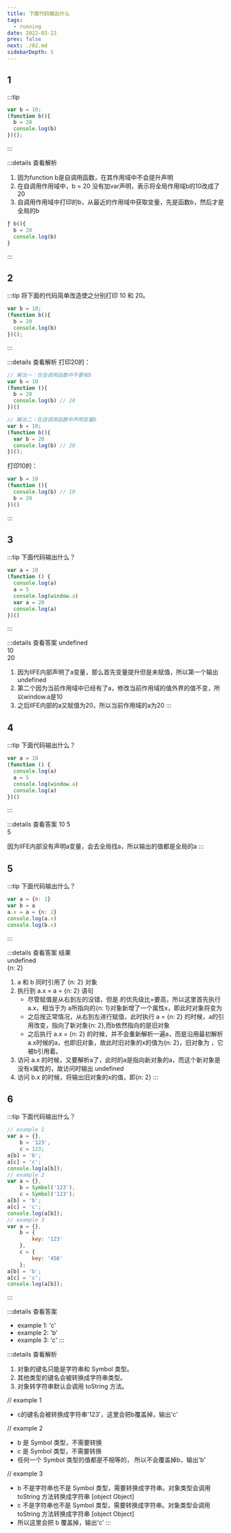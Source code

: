 ```yaml
---
title: 下面代码输出什么
tags: 
  - running
date: 2022-03-22
prev: false
next: ./02.md
sidebarDepth: 5
---
```


## 1
:::tip
```js
var b = 10;
(function b(){
  b = 20
  console.log(b)
})();
```
:::

:::details 查看解析

1. 因为function b是自调用函数，在其作用域中不会提升声明
2. 在自调用作用域中，b = 20 没有加var声明，表示将全局作用域b的10改成了20
3. 自调用作用域中打印的b，从最近的作用域中获取变量，先是函数b，然后才是全局的b

```js
ƒ b(){
  b = 20
  console.log(b)
}
```
:::

## 2
:::tip
将下面的代码简单改造使之分别打印 10 和 20。
```js
var b = 10;
(function b(){
  b = 20
  console.log(b)
})();
```
:::

:::details 查看解析
打印20的：
```js
// 解法一：在自调用函数中不要有b
var b = 10
(function (){
  b = 20
  console.log(b) // 20
})()

// 解法二：在自调用函数中声明变量b
var b = 10;
(function b(){
  var b = 20
  console.log(b) // 20
})();
```
打印10的：
```js
var b = 10
(function (){
  console.log(b) // 10
  b = 20
})()
```
:::

## 3
:::tip
下面代码输出什么？
```js
var a = 10
(function () {
  console.log(a)
  a = 5
  console.log(window.a)
  var a = 20
  console.log(a)
})()

```
:::

:::details 查看答案
undefined  
10  
20

1. 因为IIFE内部声明了a变量，那么首先变量提升但是未赋值，所以第一个输出undefined
2. 第二个因为当前作用域中已经有了a，修改当前作用域的值外界的值不变，所以window.a是10
3. 之后IIFE内部的a又赋值为20，所以当前作用域的a为20
:::

## 4
:::tip
下面代码输出什么？
```js
var a = 10
(function () {
  console.log(a)
  a = 5
  console.log(window.a)
  console.log(a)
})()

```
:::

:::details 查看答案
10 
5  
5

因为IIFE内部没有声明a变量，会去全局找a，所以输出的值都是全局的a
:::

## 5
:::tip
下面代码输出什么？
```js
var a = {n: 1}
var b = a
a.x = a = {n: 2}
console.log(a.x)
console.log(b.x)
```
:::

:::details 查看答案
结果  
undefined  
{n: 2}

1. a 和 b 同时引用了 {n: 2} 对象
2. 执行到 a.x = a = {n: 2} 语句
    + 尽管赋值是从右到左的没错，但是.的优先级比=要高，所以这里首先执行a.x，相当于为 a所指向的{n: 1}对象新增了一个属性x，即此时对象将变为 <str str="{ n: 1, x: undefined }"/>
    + 之后按正常情况，从右到左进行赋值，此时执行 a = {n: 2} 的时候，a的引用改变，指向了新对象{n: 2},而b依然指向的是旧对象
    + 之后执行 a.x = {n: 2} 的时候，并不会重新解析一遍a，而是沿用最初解析a.x时候的a，也即旧对象，故此时旧对象的x的值为{n: 2}，旧对象为 <str str="{ n: 1, x: {n: 2} }" />，它被b引用着。
3. 访问 a.x 的时候，又要解析a了，此时的a是指向新对象的a，而这个新对象是没有x属性的，故访问时输出 undefined
4. 访问 b.x 的时候，将输出旧对象的x的值，即{n: 2}
:::

## 6
:::tip
下面代码输出什么？
```js
// example 1 
var a = {},
    b = '123',
    c = 123;
a[b] = 'b';
a[c] = 'c';
console.log(a[b]);
// example 2
var a = {},
    b = Symbol('123'),
    c = Symbol('123');
a[b] = 'b';
a[c] = 'c';
console.log(a[b]);
// example 3
var a = {},
    b = {
        key: '123'
    },
    c = {
        key: '456'
    };
a[b] = 'b';
a[c] = 'c';
console.log(a[b]);
```
:::

:::details 查看答案
- example 1: 'c'
- example 2: 'b'
- example 3: 'c'
:::

:::details 查看解析
1. 对象的键名只能是字符串和 Symbol 类型。
2. 其他类型的键名会被转换成字符串类型。
3. 对象转字符串默认会调用 toString 方法。

// example 1 
- c的键名会被转换成字符串'123'，这里会把b覆盖掉，输出'c'

// example 2
- b 是 Symbol 类型，不需要转换
- c 是 Symbol 类型，不需要转换
- 任何一个 Symbol 类型的值都是不相等的， 所以不会覆盖掉b，输出'b'

// example 3
- b 不是字符串也不是 Symbol 类型，需要转换成字符串。对象类型会调用 toString 方法转换成字符串 [object Object]
- c 不是字符串也不是 Symbol 类型，需要转换成字符串。对象类型会调用 toString 方法转换成字符串 [object Object]
- 所以这里会把 b 覆盖掉，输出'c'
:::